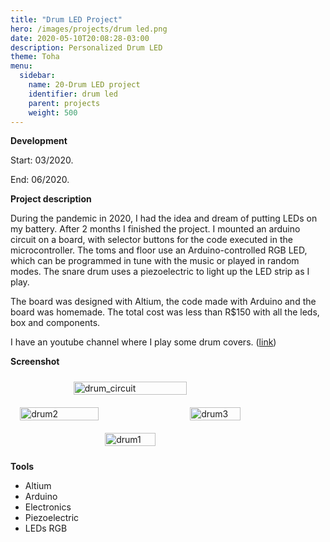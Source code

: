 ```yaml
---
title: "Drum LED Project"
hero: /images/projects/drum led.png
date: 2020-05-10T20:08:28-03:00
description: Personalized Drum LED
theme: Toha
menu:
  sidebar:
    name: 20-Drum LED project
    identifier: drum led
    parent: projects
    weight: 500
---
```



**Development**

Start: 03/2020.

End: 06/2020.


**Project description**

During the pandemic in 2020, I had the idea and dream of putting LEDs on my battery. After 2 months I finished the project. I mounted an arduino circuit on a board, with selector buttons for the code executed in the microcontroller. The toms and floor use an Arduino-controlled RGB LED, which can be programmed in tune with the music or played in random modes. The snare drum uses a piezoelectric to light up the LED strip as I play.

The board was designed with Altium, the code made with Arduino and the board was homemade. The total cost was less than R$150 with all the leds, box and components.

I have an youtube channel where I play some drum covers. ([link](https://www.youtube.com/watch?v=jym8Rs1Fpf4&ab_channel=MarcosAlmeida))


**Screenshot**

<div style="display: flex; flex-wrap: wrap; justify-content: center;">
  <img src="/mrcmarc/posts/projects/images/electronics/drum_circuit.jpg" alt="drum_circuit" style="width: 60%; margin: 10px;">
  <img src="/mrcmarc/posts/projects/images/electronics/drum2.jpg" alt="drum2" style="width: 50%; margin: 10px;">
  <img src="/mrcmarc/posts/projects/images/electronics/drum3.jpg" alt="drum3" style="width: 40%; margin: 10px;">
  <img src="/mrcmarc/posts/projects/images/electronics/drum1.jpg" alt="drum1" style="width: 40%; margin: 10px;">

</div>

**Tools**
- Altium
- Arduino
- Electronics
- Piezoelectric
- LEDs RGB
